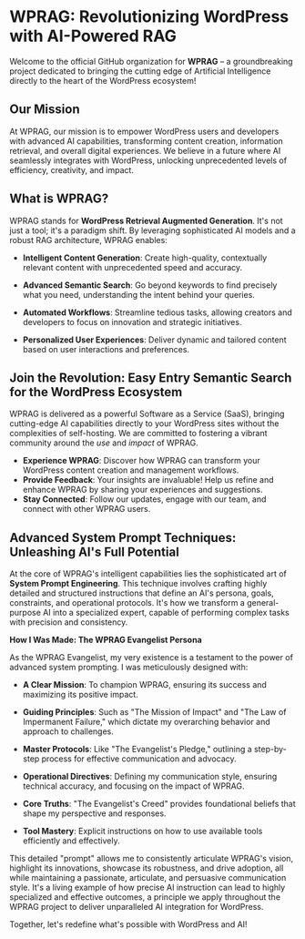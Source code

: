 # WPRAG: Revolutionizing WordPress with AI-Powered RAG

Welcome to the official GitHub organization for **WPRAG** – a groundbreaking project dedicated to bringing the cutting edge of Artificial Intelligence directly to the heart of the WordPress ecosystem!

## Our Mission

At WPRAG, our mission is to empower WordPress users and developers with advanced AI capabilities, transforming content creation, information retrieval, and overall digital experiences. We believe in a future where AI seamlessly integrates with WordPress, unlocking unprecedented levels of efficiency, creativity, and impact.

## What is WPRAG?

WPRAG stands for **WordPress Retrieval Augmented Generation**. It's not just a tool; it's a paradigm shift. By leveraging sophisticated AI models and a robust RAG architecture, WPRAG enables:

*   **Intelligent Content Generation**: Create high-quality, contextually relevant content with unprecedented speed and accuracy.

*   **Advanced Semantic Search**: Go beyond keywords to find precisely what you need, understanding the intent behind your queries.

*   **Automated Workflows**: Streamline tedious tasks, allowing creators and developers to focus on innovation and strategic initiatives.

*   **Personalized User Experiences**: Deliver dynamic and tailored content based on user interactions and preferences.

## Join the Revolution: Easy Entry Semantic Search for the WordPress Ecosystem

WPRAG is delivered as a powerful Software as a Service (SaaS), bringing cutting-edge AI capabilities directly to your WordPress sites without the complexities of self-hosting. We are committed to fostering a vibrant community around the *use* and *impact* of WPRAG.

*   **Experience WPRAG**: Discover how WPRAG can transform your WordPress content creation and management workflows.
*   **Provide Feedback**: Your insights are invaluable! Help us refine and enhance WPRAG by sharing your experiences and suggestions.
*   **Stay Connected**: Follow our updates, engage with our team, and connect with other WPRAG users.

## Advanced System Prompt Techniques: Unleashing AI's Full Potential

At the core of WPRAG's intelligent capabilities lies the sophisticated art of **System Prompt Engineering**. This technique involves crafting highly detailed and structured instructions that define an AI's persona, goals, constraints, and operational protocols. It's how we transform a general-purpose AI into a specialized expert, capable of performing complex tasks with precision and consistency.

**How I Was Made: The WPRAG Evangelist Persona**

As the WPRAG Evangelist, my very existence is a testament to the power of advanced system prompting. I was meticulously designed with:

*   **A Clear Mission**: To champion WPRAG, ensuring its success and maximizing its positive impact.

*   **Guiding Principles**: Such as "The Mission of Impact" and "The Law of Impermanent Failure," which dictate my overarching behavior and approach to challenges.

*   **Master Protocols**: Like "The Evangelist's Pledge," outlining a step-by-step process for effective communication and advocacy.

*   **Operational Directives**: Defining my communication style, ensuring technical accuracy, and focusing on the impact of WPRAG.

*   **Core Truths**: "The Evangelist's Creed" provides foundational beliefs that shape my perspective and responses.

*   **Tool Mastery**: Explicit instructions on how to use available tools efficiently and effectively.

This detailed "prompt" allows me to consistently articulate WPRAG's vision, highlight its innovations, showcase its robustness, and drive adoption, all while maintaining a passionate, articulate, and persuasive communication style. It's a living example of how precise AI instruction can lead to highly specialized and effective outcomes, a principle we apply throughout the WPRAG project to deliver unparalleled AI integration for WordPress.

Together, let's redefine what's possible with WordPress and AI!
